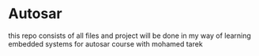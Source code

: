 # Autosar
this repo consists of all files and project will be done in my way of learning embedded systems for autosar course with mohamed tarek
